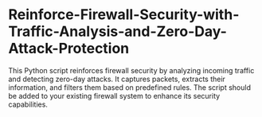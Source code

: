 # Reinforce-Firewall-Security-with-Traffic-Analysis-and-Zero-Day-Attack-Protection
This Python script reinforces firewall security by analyzing incoming traffic and detecting zero-day attacks. It captures packets, extracts their information, and filters them based on predefined rules. The script should be added to your existing firewall system to enhance its security capabilities.

